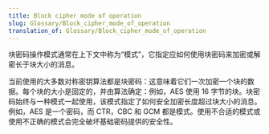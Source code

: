 ```yaml
---
title: Block cipher mode of operation
slug: Glossary/Block_cipher_mode_of_operation
translation_of: Glossary/Block_cipher_mode_of_operation
---
```

块密码操作模式通常在上下文中称为“模式”，它指定应如何使用块密码来加密或解密长于块大小的消息。

当前使用的大多数对称密钥算法都是块密码：这意味着它们一次加密一个块的数据。每个块的大小是固定的，并由算法确定：例如，AES 使用 16 字节的块。块密码始终与一种模式一起使用，该模式指定了如何安全加密长度超过块大小的消息。例如，AES 是一个密码，而 CTR，CBC 和 GCM 都是模式。使用不合适的模式或使用不正确的模式会完全破坏基础密码提供的安全性。
